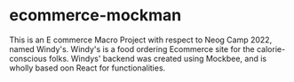 # ecommerce-mockman
This is an E commerce Macro Project with respect to Neog Camp 2022, named Windy's.
Windy's is a food ordering Ecommerce site for the calorie-conscious folks.
Windys' backend was created using Mockbee, and is wholly based oon React for functionalities.
